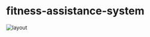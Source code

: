 # fitness-assistance-system

![layout](https://user-images.githubusercontent.com/65075546/111299072-81afa680-8675-11eb-80df-fb1c5fc46a8e.PNG)
